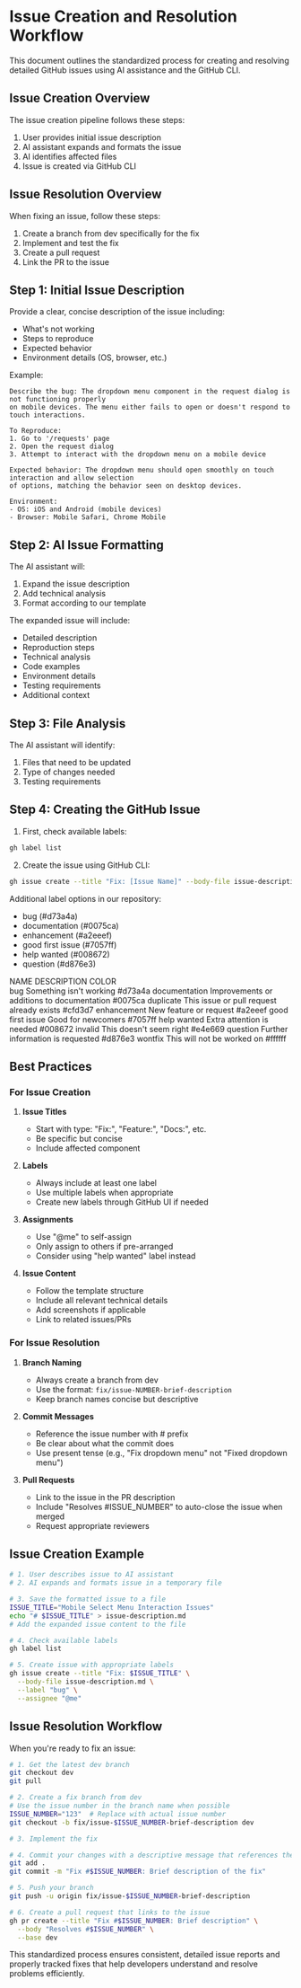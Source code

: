 # Issue Creation and Resolution Workflow

This document outlines the standardized process for creating and resolving detailed GitHub issues using AI assistance and the GitHub CLI.

## Issue Creation Overview

The issue creation pipeline follows these steps:
1. User provides initial issue description
2. AI assistant expands and formats the issue
3. AI identifies affected files
4. Issue is created via GitHub CLI

## Issue Resolution Overview

When fixing an issue, follow these steps:
1. Create a branch from dev specifically for the fix
2. Implement and test the fix
3. Create a pull request
4. Link the PR to the issue

## Step 1: Initial Issue Description

Provide a clear, concise description of the issue including:
- What's not working
- Steps to reproduce
- Expected behavior
- Environment details (OS, browser, etc.)

Example:
```
Describe the bug: The dropdown menu component in the request dialog is not functioning properly 
on mobile devices. The menu either fails to open or doesn't respond to touch interactions.

To Reproduce:
1. Go to '/requests' page
2. Open the request dialog
3. Attempt to interact with the dropdown menu on a mobile device

Expected behavior: The dropdown menu should open smoothly on touch interaction and allow selection
of options, matching the behavior seen on desktop devices.

Environment:
- OS: iOS and Android (mobile devices)
- Browser: Mobile Safari, Chrome Mobile
```

## Step 2: AI Issue Formatting

The AI assistant will:
1. Expand the issue description
2. Add technical analysis
3. Format according to our template

The expanded issue will include:
- Detailed description
- Reproduction steps
- Technical analysis
- Code examples
- Environment details
- Testing requirements
- Additional context

## Step 3: File Analysis

The AI assistant will identify:
1. Files that need to be updated
2. Type of changes needed
3. Testing requirements

## Step 4: Creating the GitHub Issue

1. First, check available labels:
```bash
gh label list
```

2. Create the issue using GitHub CLI:
```bash
gh issue create --title "Fix: [Issue Name]" --body-file issue-description.md --label "bug" --assignee "@me"
```

Additional label options in our repository:
- bug (#d73a4a)
- documentation (#0075ca)
- enhancement (#a2eeef)
- good first issue (#7057ff)
- help wanted (#008672)
- question (#d876e3)

NAME              DESCRIPTION                                 COLOR  
bug               Something isn't working                     #d73a4a
documentation     Improvements or additions to documentation  #0075ca
duplicate         This issue or pull request already exists   #cfd3d7
enhancement       New feature or request                      #a2eeef
good first issue  Good for newcomers                          #7057ff
help wanted       Extra attention is needed                   #008672
invalid           This doesn't seem right                     #e4e669
question          Further information is requested            #d876e3
wontfix           This will not be worked on                  #ffffff

## Best Practices

### For Issue Creation

1. **Issue Titles**
   - Start with type: "Fix:", "Feature:", "Docs:", etc.
   - Be specific but concise
   - Include affected component

2. **Labels**
   - Always include at least one label
   - Use multiple labels when appropriate
   - Create new labels through GitHub UI if needed

3. **Assignments**
   - Use "@me" to self-assign
   - Only assign to others if pre-arranged
   - Consider using "help wanted" label instead

4. **Issue Content**
   - Follow the template structure
   - Include all relevant technical details
   - Add screenshots if applicable
   - Link to related issues/PRs

### For Issue Resolution

1. **Branch Naming**
   - Always create a branch from dev
   - Use the format: `fix/issue-NUMBER-brief-description`
   - Keep branch names concise but descriptive

2. **Commit Messages**
   - Reference the issue number with # prefix
   - Be clear about what the commit does
   - Use present tense (e.g., "Fix dropdown menu" not "Fixed dropdown menu")

3. **Pull Requests**
   - Link to the issue in the PR description
   - Include "Resolves #ISSUE_NUMBER" to auto-close the issue when merged
   - Request appropriate reviewers

## Issue Creation Example

```bash
# 1. User describes issue to AI assistant
# 2. AI expands and formats issue in a temporary file

# 3. Save the formatted issue to a file
ISSUE_TITLE="Mobile Select Menu Interaction Issues"
echo "# $ISSUE_TITLE" > issue-description.md
# Add the expanded issue content to the file

# 4. Check available labels
gh label list

# 5. Create issue with appropriate labels
gh issue create --title "Fix: $ISSUE_TITLE" \
  --body-file issue-description.md \
  --label "bug" \
  --assignee "@me"
```

## Issue Resolution Workflow

When you're ready to fix an issue:

```bash
# 1. Get the latest dev branch
git checkout dev
git pull

# 2. Create a fix branch from dev
# Use the issue number in the branch name when possible
ISSUE_NUMBER="123"  # Replace with actual issue number
git checkout -b fix/issue-$ISSUE_NUMBER-brief-description dev

# 3. Implement the fix

# 4. Commit your changes with a descriptive message that references the issue
git add .
git commit -m "Fix #$ISSUE_NUMBER: Brief description of the fix"

# 5. Push your branch
git push -u origin fix/issue-$ISSUE_NUMBER-brief-description

# 6. Create a pull request that links to the issue
gh pr create --title "Fix #$ISSUE_NUMBER: Brief description" \
  --body "Resolves #$ISSUE_NUMBER" \
  --base dev
```

This standardized process ensures consistent, detailed issue reports and properly tracked fixes that help developers understand and resolve problems efficiently.
